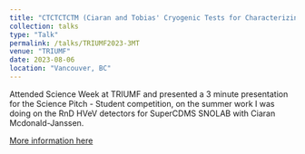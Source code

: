 ```yaml
---
title: "CTCTCTCTM (Ciaran and Tobias' Cryogenic Tests for Characterizing Tenacious Charge Trapping and More)"
collection: talks
type: "Talk"
permalink: /talks/TRIUMF2023-3MT
venue: "TRIUMF"
date: 2023-08-06
location: "Vancouver, BC"
---
```


Attended Science Week at TRIUMF and presented a 3 minute presentation for the Science Pitch - Student competition, on the summer work I was doing on the RnD HVeV detectors for SuperCDMS SNOLAB with Ciaran Mcdonald-Janssen. 

[More information here](https://indico.triumf.ca/event/410/contributions/4723/)